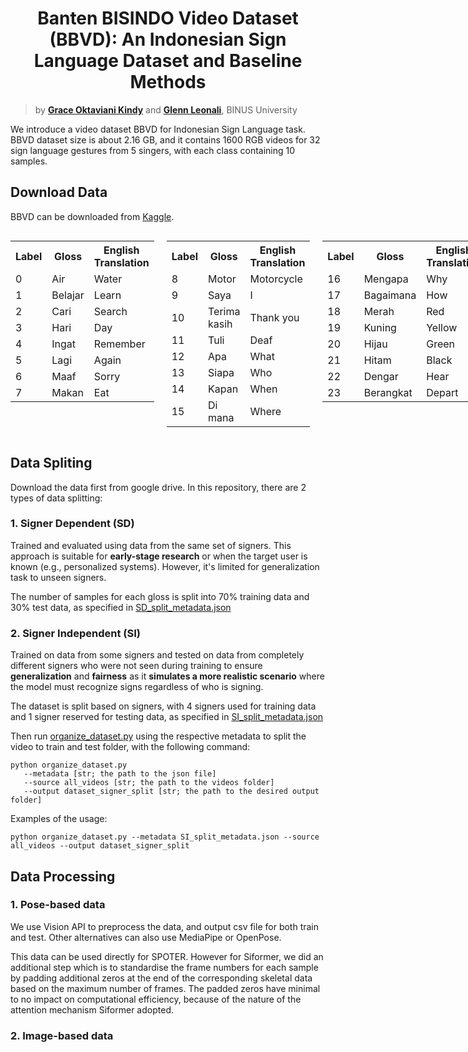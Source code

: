 <div align="center">
<h1>
<b>
Banten BISINDO Video Dataset (BBVD): An Indonesian Sign Language Dataset and Baseline Methods
</b>
</h1>
</div>

> by **[Grace Oktaviani Kindy](https://github.com/AceKinnn)** and **[Glenn Leonali](https://github.com/lenoel777)**, BINUS University<br>

We introduce a video dataset BBVD for Indonesian Sign Language task. BBVD dataset size is about 2.16 GB, and it contains 1600 RGB videos for 32 sign language gestures from 5 singers, with each class containing 10 samples.

## Download Data
BBVD can be downloaded from [Kaggle](https://www.kaggle.com/datasets/glennleonali/bbvd-all-videos).

<div style="display: flex; gap: 20px;">
  <div style="flex: 1;">
    <table>
      <tr><th>Label</th><th>Gloss</th><th>English Translation</th></tr>
      <tr><td>0</td><td>Air</td><td>Water</td></tr>
      <tr><td>1</td><td>Belajar</td><td>Learn</td></tr>
      <tr><td>2</td><td>Cari</td><td>Search</td></tr>
      <tr><td>3</td><td>Hari</td><td>Day</td></tr>
      <tr><td>4</td><td>Ingat</td><td>Remember</td></tr>
      <tr><td>5</td><td>Lagi</td><td>Again</td></tr>
      <tr><td>6</td><td>Maaf</td><td>Sorry</td></tr>
      <tr><td>7</td><td>Makan</td><td>Eat</td></tr>
    </table>
  </div>
  <div style="flex: 1;">
    <table>
      <tr><th>Label</th><th>Gloss</th><th>English Translation</th></tr>
      <tr><td>8</td><td>Motor</td><td>Motorcycle</td></tr>
      <tr><td>9</td><td>Saya</td><td>I</td></tr>
      <tr><td>10</td><td>Terima kasih</td><td>Thank you</td></tr>
      <tr><td>11</td><td>Tuli</td><td>Deaf</td></tr>
      <tr><td>12</td><td>Apa</td><td>What</td></tr>
      <tr><td>13</td><td>Siapa</td><td>Who</td></tr>
      <tr><td>14</td><td>Kapan</td><td>When</td></tr>
      <tr><td>15</td><td>Di mana</td><td>Where</td></tr>
    </table>
  </div>
  <div style="flex: 1;">
    <table>
      <tr><th>Label</th><th>Gloss</th><th>English Translation</th></tr>
      <tr><td>16</td><td>Mengapa</td><td>Why</td></tr>
      <tr><td>17</td><td>Bagaimana</td><td>How</td></tr>
      <tr><td>18</td><td>Merah</td><td>Red</td></tr>
      <tr><td>19</td><td>Kuning</td><td>Yellow</td></tr>
      <tr><td>20</td><td>Hijau</td><td>Green</td></tr>
      <tr><td>21</td><td>Hitam</td><td>Black</td></tr>
      <tr><td>22</td><td>Dengar</td><td>Hear</td></tr>
      <tr><td>23</td><td>Berangkat</td><td>Depart</td></tr>
    </table>
  </div>
  <div style="flex: 1;">
    <table>
      <tr><th>Label</th><th>Gloss</th><th>English Translation</th></tr>
      <tr><td>24</td><td>Datang</td><td>Come</td></tr>
      <tr><td>25</td><td>Teman</td><td>Friend</td></tr>
      <tr><td>26</td><td>Keluarga</td><td>Family</td></tr>
      <tr><td>27</td><td>Rumah</td><td>House</td></tr>
      <tr><td>28</td><td>Pagi</td><td>Morning</td></tr>
      <tr><td>29</td><td>Siang</td><td>Noon</td></tr>
      <tr><td>30</td><td>Sore</td><td>Afternoon</td></tr>
      <tr><td>31</td><td>Malam</td><td>Night</td></tr>
    </table>
  </div>
</div>


## Data Spliting
Download the data first from google drive.
In this repository, there are 2 types of data splitting:
### 1. Signer Dependent (SD)
Trained and evaluated using data from the same set of signers. This approach is suitable for <b>early-stage research</b> or when the target user is known (e.g., personalized systems). However, it's limited for generalization task to unseen signers.

The number of samples for each gloss is split into 70% training data and 30% test data, as specified in [SD_split_metadata.json](https://github.com/AceKinnn/BBVD/blob/main/data_structuring/SD_split_metadata.json)

### 2. Signer Independent (SI)
Trained on data from some signers and tested on data from completely different signers who were not seen during training to ensure <b>generalization</b> and <b>fairness</b> as it <b>simulates a more realistic scenario</b> where the model must recognize signs regardless of who is signing.

The dataset is split based on signers, with 4 signers used for training data and 1 signer reserved for testing data, as specified in [SI_split_metadata.json](https://github.com/AceKinnn/BBVD/blob/main/data_structuring/SI_split_metadata.json)

Then run [organize_dataset.py](https://github.com/AceKinnn/BBVD/blob/main/organize_dataset.py) using the respective metadata to split the video to train and test folder, with the following command:
```shell
python organize_dataset.py
   --metadata [str; the path to the json file]
   --source all_videos [str; the path to the videos folder]
   --output dataset_signer_split [str; the path to the desired output folder]
```

Examples of the usage:
```shell
python organize_dataset.py --metadata SI_split_metadata.json --source all_videos --output dataset_signer_split
```

## Data Processing 
### 1. Pose-based data
We use Vision API to preprocess the data, and output csv file for both train and test. Other alternatives can also use MediaPipe or OpenPose.

This data can be used directly for SPOTER. However for Siformer, we did an additional step which is to standardise the frame numbers for each sample by padding additional zeros at the end of the corresponding skeletal data based on the maximum number of frames. The padded zeros have minimal to no impact on computational efficiency, because of the nature of the attention mechanism Siformer adopted.

### 2. Image-based data

